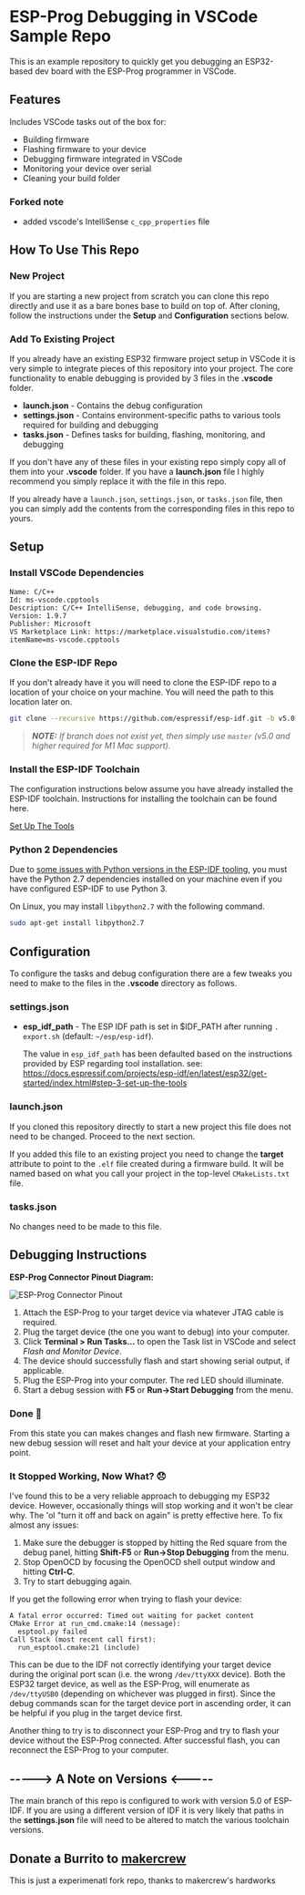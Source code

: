 # ESP-Prog Debugging in VSCode Sample Repo

This is an example repository to quickly get you debugging an ESP32-based dev
board with the ESP-Prog programmer in VSCode.

## Features

Includes VSCode tasks out of the box for:
  - Building firmware
  - Flashing firmware to your device
  - Debugging firmware integrated in VSCode
  - Monitoring your device over serial
  - Cleaning your build folder
  
### Forked note
- added vscode's IntelliSense `c_cpp_properties` file

## How To Use This Repo

### New Project

If you are starting a new project from scratch you can clone this repo directly
and use it as a bare bones base to build on top of. After cloning, follow the
instructions under the **Setup** and **Configuration** sections below.

### Add To Existing Project

If you already have an existing ESP32 firmware project setup in VSCode it is
very simple to integrate pieces of this repository into your project. The core
functionality to enable debugging is provided by 3 files in the **.vscode** folder.

- **launch.json** - Contains the debug configuration
- **settings.json** - Contains environment-specific paths to various tools
required for building and debugging
- **tasks.json** - Defines tasks for building, flashing, monitoring, and debugging

If you don't have any of these files in your existing repo simply copy all of
them into your **.vscode** folder. If you have a **launch.json** file I highly
recommend you simply replace it with the file in this repo.

If you already have a `launch.json`, `settings.json`, or `tasks.json` file, then
you can simply add the contents from the corresponding files in this repo to
yours.

## Setup

### Install VSCode Dependencies

```none
Name: C/C++
Id: ms-vscode.cpptools
Description: C/C++ IntelliSense, debugging, and code browsing.
Version: 1.9.7
Publisher: Microsoft
VS Marketplace Link: https://marketplace.visualstudio.com/items?itemName=ms-vscode.cpptools
```

### Clone the ESP-IDF Repo

If you don't already have it you will need to clone the ESP-IDF repo to a location
of your choice on your machine. You will need the path to this location later on.

```sh
git clone --recursive https://github.com/espressif/esp-idf.git -b v5.0
```

> _**NOTE:** If branch does not exist yet, then simply use `master` (v5.0 and
> higher required for M1 Mac support)._

### Install the ESP-IDF Toolchain

The configuration instructions below assume you have already installed the
ESP-IDF toolchain. Instructions for installing the toolchain can be found here.

[Set Up The Tools](https://docs.espressif.com/projects/esp-idf/en/latest/esp32/get-started/index.html#step-3-set-up-the-tools)

### Python 2 Dependencies

Due to [some issues with Python versions in the ESP-IDF tooling](https://github.com/espressif/esp-idf/issues/5284#issuecomment-693426699),
you must have the Python 2.7 dependencies installed on your machine even if
you have configured ESP-IDF to use Python 3.

On Linux, you may install `libpython2.7` with the following command.

```sh
sudo apt-get install libpython2.7
```

## Configuration

To configure the tasks and debug configuration there are a few tweaks you need
to make to the files in the **.vscode** directory as follows.

### settings.json

- **esp_idf_path** - The ESP IDF path is set in $IDF_PATH after running `. export.sh` (default: `~/esp/esp-idf`).

  The value in `esp_idf_path` has been defaulted based on the instructions
  provided by ESP regarding tool installation. see:
  https://docs.espressif.com/projects/esp-idf/en/latest/esp32/get-started/index.html#step-3-set-up-the-tools

### launch.json

If you cloned this repository directly to start a new project this file does
not need to be changed. Proceed to the next section.

If you added this file to an existing project you need to change the **target**
attribute to point to the `.elf` file created during a firmware build. It will
be named based on what you call your project in the top-level `CMakeLists.txt`
file.

### tasks.json

No changes need to be made to this file.

## Debugging Instructions

**ESP-Prog Connector Pinout Diagram:**

![ESP-Prog Connector Pinout](esp32-prog.png)

1. Attach the ESP-Prog to your target device via whatever JTAG cable is required.
1. Plug the target device (the one you want to debug) into your computer.
1. Click **Terminal > Run Tasks...** to open the Task list in VSCode and select
_Flash and Monitor Device_.
1. The device should successfully flash and start showing serial output, if applicable.
1. Plug the ESP-Prog into your computer. The red LED should illuminate.
1. Start a debug session with **F5** or **Run->Start Debugging** from the menu.

### Done 🤩

From this state you can makes changes and flash new firmware. Starting a new
debug session will reset and halt your device at your application entry point.

### It Stopped Working, Now What? 😞

I've found this to be a very reliable approach to debugging my ESP32 device.
However, occasionally things will stop working and it won't be clear why. The
'ol "turn it off and back on again" is pretty effective here. To fix almost any
issues:

1. Make sure the debugger is stopped by hitting the Red square from the debug
panel, hitting **Shift-F5** or **Run->Stop Debugging** from the menu.
1. Stop OpenOCD by focusing the OpenOCD shell output window and hitting **Ctrl-C**.
1. Try to start debugging again.

If you get the following error when trying to flash your device:

```none
A fatal error occurred: Timed out waiting for packet content
CMake Error at run_cmd.cmake:14 (message):
  esptool.py failed
Call Stack (most recent call first):
  run_esptool.cmake:21 (include)
```

This can be due to the IDF not correctly identifying your target device during
the original port scan (i.e. the wrong `/dev/ttyXXX` device). Both the ESP32
target device, as well as the ESP-Prog, will enumerate as `/dev/ttyUSB0`
(depending on whichever was plugged in first). Since the debug commands scan for
the target device port in ascending order, it can be helpful if you plug in the
target device first.

Another thing to try is to disconnect your ESP-Prog and try to flash your device
without the ESP-Prog connected. After successful flash, you can reconnect the
ESP-Prog to your computer.

## **-----> A Note on Versions <-----**

The main branch of this repo is configured to work with version 5.0 of ESP-IDF.
If you are using a different version of IDF it is very likely that paths in the
**settings.json** file will need to be altered to match the various toolchain
versions.



## Donate a Burrito to [makercrew](https://github.com/makercrew)
This is just a experimenatl fork repo, thanks to makercrew's hardworks
